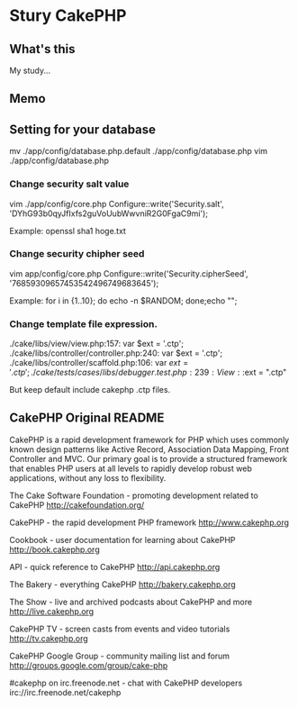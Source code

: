 # Stury CakePHP

## What's this
My study...

## Memo
## Setting for your database
mv ./app/config/database.php.default ./app/config/database.php
vim ./app/config/database.php

### Change security salt value
vim ./app/config/core.php
Configure::write('Security.salt', 'DYhG93b0qyJfIxfs2guVoUubWwvniR2G0FgaC9mi');

Example:
 openssl sha1 hoge.txt
 
### Change security chipher seed
vim app/config/core.php
Configure::write('Security.cipherSeed', '76859309657453542496749683645');

Example:
 for i in {1..10}; do echo -n $RANDOM; done;echo "";
 
### Change template file expression.
./cake/libs/view/view.php:157:	var $ext = '.ctp';
./cake/libs/controller/controller.php:240:	var $ext = '.ctp';
./cake/libs/controller/scaffold.php:106:	var $ext = '.ctp';
./cake/tests/cases/libs/debugger.test.php:239:	 View::$ext = ".ctp"

But keep default include cakephp .ctp files.

## CakePHP Original README
CakePHP is a rapid development framework for PHP which uses commonly known design patterns like Active Record, Association Data Mapping, Front Controller and MVC. Our primary goal is to provide a structured framework that enables PHP users at all levels to rapidly develop robust web applications, without any loss to flexibility.

The Cake Software Foundation - promoting development related to CakePHP
http://cakefoundation.org/

CakePHP - the rapid development PHP framework
http://www.cakephp.org

Cookbook - user documentation for learning about CakePHP
http://book.cakephp.org

API - quick reference to CakePHP
http://api.cakephp.org

The Bakery - everything CakePHP
http://bakery.cakephp.org

The Show - live and archived podcasts about CakePHP and more
http://live.cakephp.org

CakePHP TV - screen casts from events and video tutorials
http://tv.cakephp.org

CakePHP Google Group - community mailing list and forum
http://groups.google.com/group/cake-php

#cakephp on irc.freenode.net - chat with CakePHP developers
irc://irc.freenode.net/cakephp

